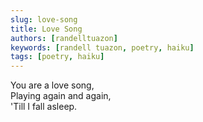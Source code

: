 ```yaml
---
slug: love-song
title: Love Song
authors: [randelltuazon]
keywords: [randell tuazon, poetry, haiku]
tags: [poetry, haiku]
---
```


You are a love song,<br/>
Playing again and again,<br/>
'Till I fall asleep.<br/>
